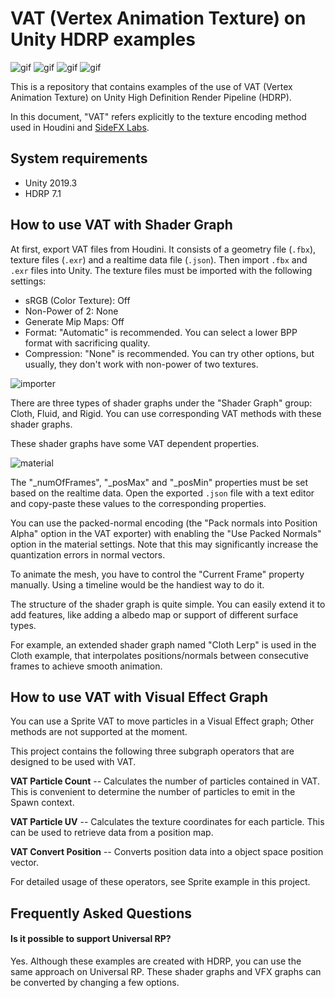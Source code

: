 VAT (Vertex Animation Texture) on Unity HDRP examples
=====================================================

![gif](https://i.imgur.com/Ctsa3av.gif)
![gif](https://i.imgur.com/rYmtjLZ.gif)
![gif](https://i.imgur.com/n4WL4Qy.gif)
![gif](https://i.imgur.com/idCLijy.gif)

This is a repository that contains examples of the use of VAT (Vertex Animation
Texture) on Unity High Definition Render Pipeline (HDRP).

In this document, "VAT" refers explicitly to the texture encoding method used
in Houdini and [SideFX Labs].

[SideFX Labs]: https://github.com/sideeffects/SideFXLabs

System requirements
-------------------

- Unity 2019.3
- HDRP 7.1

How to use VAT with Shader Graph
--------------------------------

At first, export VAT files from Houdini. It consists of a geometry file
(`.fbx`), texture files (`.exr`) and a realtime data file (`.json`). Then
import `.fbx` and `.exr` files into Unity. The texture files must be imported
with the following settings:

- sRGB (Color Texture): Off
- Non-Power of 2: None
- Generate Mip Maps: Off
- Format: "Automatic" is recommended. You can select a lower BPP format with
  sacrificing quality.
- Compression: "None" is recommended. You can try other options, but usually,
  they don't work with non-power of two textures.

![importer](https://i.imgur.com/01SK60b.png)

There are three types of shader graphs under the "Shader Graph" group: Cloth,
Fluid, and Rigid. You can use corresponding VAT methods with these shader
graphs.

These shader graphs have some VAT dependent properties.

![material](https://i.imgur.com/tyLWdYQ.png)

The "\_numOfFrames", "\_posMax" and "\_posMin" properties must be set based on
the realtime data. Open the exported `.json` file with a text editor and
copy-paste these values to the corresponding properties.

You can use the packed-normal encoding (the "Pack normals into Position Alpha"
option in the VAT exporter) with enabling the "Use Packed Normals" option in
the material settings. Note that this may significantly increase the
quantization errors in normal vectors.

To animate the mesh, you have to control the "Current Frame" property manually.
Using a timeline would be the handiest way to do it.

The structure of the shader graph is quite simple. You can easily extend it to
add features, like adding a albedo map or support of different surface types.

For example, an extended shader graph named "Cloth Lerp" is used in the Cloth
example, that interpolates positions/normals between consecutive frames to
achieve smooth animation.

How to use VAT with Visual Effect Graph
---------------------------------------

You can use a Sprite VAT to move particles in a Visual Effect graph; Other
methods are not supported at the moment.

This project contains the following three subgraph operators that are designed
to be used with VAT.

**VAT Particle Count** -- Calculates the number of particles contained in VAT.
This is convenient to determine the number of particles to emit in the Spawn
context.

**VAT Particle UV** -- Calculates the texture coordinates for each particle.
This can be used to retrieve data from a position map.

**VAT Convert Position** -- Converts position data into a object space position
vector.

For detailed usage of these operators, see Sprite example in this project.

Frequently Asked Questions
--------------------------

#### Is it possible to support Universal RP?

Yes. Although these examples are created with HDRP, you can use the same
approach on Universal RP. These shader graphs and VFX graphs can be converted
by changing a few options.
